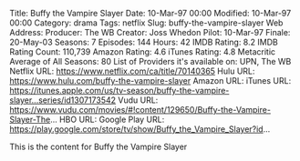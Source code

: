 Title: Buffy the Vampire Slayer
Date: 10-Mar-97 00:00
Modified: 10-Mar-97 00:00
Category: drama
Tags: netflix
Slug: buffy-the-vampire-slayer
Web Address: 
Producer: The WB
Creator:  Joss Whedon
Pilot: 10-Mar-97
Finale: 20-May-03
Seasons: 7
Episodes: 144
Hours: 42
IMDB Rating: 8.2
IMDB Rating Count: 110,739
Amazon Rating: 4.6
iTunes Rating: 4.8
Metacritic Average of All Seasons: 80
List of Providers it's available on: UPN, The WB
Netflix URL: https://www.netflix.com/ca/title/70140365
Hulu URL: https://www.hulu.com/buffy-the-vampire-slayer
Amazon URL: 
iTunes URL: https://itunes.apple.com/us/tv-season/buffy-the-vampire-slayer...series/id1307173542
Vudu URL: https://www.vudu.com/movies/#!content/129650/Buffy-the-Vampire-Slayer-The...
HBO URL: 
Google Play URL: https://play.google.com/store/tv/show/Buffy_the_Vampire_Slayer?id...



This is the content for Buffy the Vampire Slayer